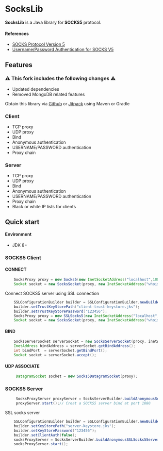 # SocksLib

**SocksLib** is a Java library for **SOCKS5** protocol.

#### References
 
* [SOCKS Protocol Version 5](http://www.ietf.org/rfc/rfc1928.txt)
* [Username/Password Authentication for SOCKS V5](http://www.ietf.org/rfc/rfc1929.txt)

## Features

### ⚠ This fork includes the following changes ⚠

- Updated dependencies
- Removed MongoDB related features

Obtain this library via [Github](https://github.com/HyperCDN/sockslib/packages/) or [Jitpack](https://jitpack.io/#HyperCDN/sockslib) using Maven or Gradle

### Client

* TCP proxy
* UDP proxy
* Bind
* Anonymous authentication
* USERNAME/PASSWORD authentication
* Proxy chain

### Server

* TCP proxy
* UDP proxy
* Bind
* Anonymous authentication
* USERNAME/PASSWORD authentication
* Proxy chain
* Black or white IP lists for clients

## Quick start

#### Environment

* JDK 8+

### SOCKS5 Client

#### CONNECT

```java
    SocksProxy proxy = new Socks5(new InetSocketAddress("localhost",1080));
    Socket socket = new SocksSocket(proxy, new InetSocketAddress("whois.internic.net",43));
```

Connect SOCKS5 server using SSL connection

```java
    SSLConfigurationBuilder builder = SSLConfigurationBuilder.newBuilder();
    builder.setTrustKeyStorePath("client-trust-keystore.jks");
    builder.setTrustKeyStorePassword("123456");
    SocksProxy proxy = new SSLSocks5(new InetSocketAddress("localhost", 1081), builder.build());
    Socket socket = new SocksSocket(proxy, new InetSocketAddress("whois.internic.net",43));
```

#### BIND

```java
    SocksServerSocket serverSocket = new SocksServerSocket(proxy, inetAddress,8080);
    InetAddress bindAddress = serverSocket.getBindAddress();
    int bindPort  = serverSocket.getBindPort();
    Socket socket = serverSocket.accept();
```

#### UDP ASSOCIATE

```java
     DatagramSocket socket = new Socks5DatagramSocket(proxy);
```

### SOCKS5 Server

```java
     SocksProxyServer proxyServer = SocksServerBuilder.buildAnonymousSocks5Server(); 
     proxyServer.start();// Creat a SOCKS5 server bind at port 1080
```

SSL socks server

```java
    SSLConfigurationBuilder builder = SSLConfigurationBuilder.newBuilder();
    builder.setKeyStorePath("server-keystore.jks");
    builder.setKeyStorePassword("123456");
    builder.setClientAuth(false);
    socksProxyServer = SocksServerBuilder.buildAnonymousSSLSocks5Server(1081, builder.build());
    socksProxyServer.start();
```
